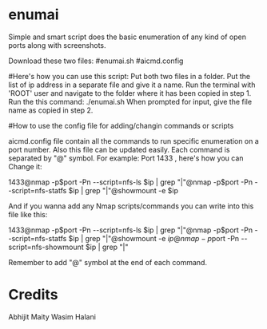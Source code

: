 # enumai
Simple and smart script does the basic enumeration of any kind of open ports along with screenshots.



Download these two files:
#enumai.sh
#aicmd.config

#Here's how you can use this script:
Put both two files in a folder.
Put the list of ip address in a separate  file and give it a name.
Run the terminal with 'ROOT' user and navigate to the folder where it has been copied in step 1.
Run the this command: ./enumai.sh
When prompted for input, give the file name as copied in step 2.



#How to use the config file for adding/changin commands or scripts

aicmd.config file contain all the commands to run specific enumeration on a port number. Also this file can be updated easily.
Each command is separated by "@" symbol. 
For example:
Port 1433 , here's how you can Change it:

1433@nmap -p$port -Pn --script=nfs-ls $ip | grep "|"@nmap -p$port -Pn --script=nfs-statfs $ip | grep "|"@showmount -e $ip

And if you wanna add any Nmap scripts/commands you can write into this file like this:

1433@nmap -p$port -Pn --script=nfs-ls $ip | grep "|"@nmap -p$port -Pn --script=nfs-statfs $ip | grep "|"@showmount -e $ip@nmap -p$port -Pn --script=nfs-showmount $ip | grep "|"

Remember to add "@" symbol at the end of each command.


# Credits
Abhijit Maity
Wasim Halani
